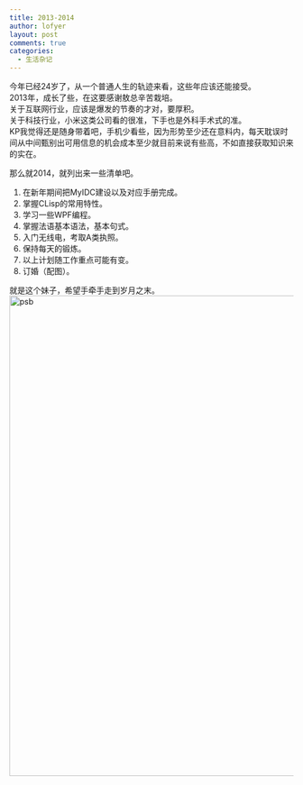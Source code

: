 ```yaml
---
title: 2013-2014
author: lofyer
layout: post
comments: true
categories:
  - 生活杂记
---
```

今年已经24岁了，从一个普通人生的轨迹来看，这些年应该还能接受。  
2013年，成长了些，在这要感谢敖总辛苦栽培。  
关于互联网行业，应该是爆发的节奏的才对，要厚积。  
关于科技行业，小米这类公司看的很准，下手也是外科手术式的准。  
KP我觉得还是随身带着吧，手机少看些，因为形势至少还在意料内，每天耽误时间从中间甄别出可用信息的机会成本至少就目前来说有些高，不如直接获取知识来的实在。

那么就2014，就列出来一些清单吧。  
1. 在新年期间把MyIDC建设以及对应手册完成。  
2. 掌握CLisp的常用特性。  
3. 学习一些WPF编程。  
4. 掌握法语基本语法，基本句式。  
5. 入门无线电，考取A类执照。  
6. 保持每天的锻炼。  
7. 以上计划随工作重点可能有变。  
8. 订婚（配图）。

就是这个妹子，希望手牵手走到岁月之末。  
<a href="http://blog.lofyer.org/2013-2014/psb-2/" rel="attachment wp-att-2755"><img src="http://blog.lofyer.org/wp-content/uploads/psb.jpg" alt="psb" width="640" height="853" class="alignnone size-full wp-image-2755" /></a>
